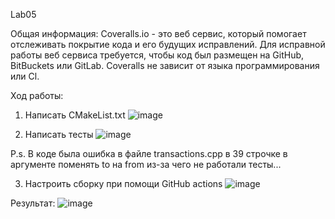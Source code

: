 Lab05

Общая информация:
Coveralls.io - это веб сервис, который помогает отслеживать покрытие кода и его будущих исправлений. Для исправной работы веб сервиса требуется, чтобы код был размещен на GitHub, BitBuckets или GitLab. Coveralls не зависит от языка программирования или Cl.

Ход работы:
  1) Написать CMakeList.txt 
  ![image](https://user-images.githubusercontent.com/91755900/170662556-68e5ee3f-6c9c-4e5c-b84a-f289382b2d22.png)

  2) Написать тесты
  ![image](https://user-images.githubusercontent.com/91755900/170662737-5e7201d7-1f03-43bc-b5dc-6523a195e2e2.png)

  P.s. В коде была ошибка в файле transactions.cpp в 39 строчке в аргументе поменять to на from из-за чего не работали тесты...
  
  3) Настроить сборку при помощи GitHub actions
  ![image](https://user-images.githubusercontent.com/91755900/170673126-20255204-9ace-4cf8-97c7-8b090dc36d78.png)

  Результат:
  ![image](https://user-images.githubusercontent.com/91755900/170673244-c726a9a2-5d4d-43fc-b620-90f2b3235c9c.png)

